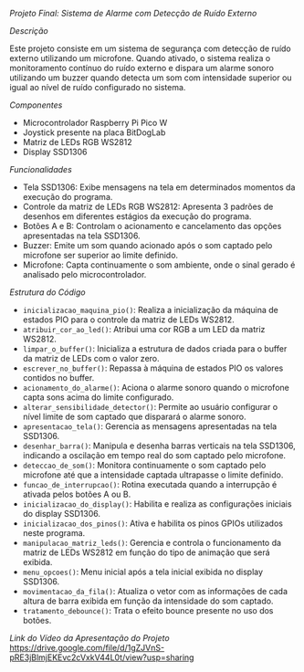 *Projeto Final: Sistema de Alarme com Detecção de Ruído Externo*

*Descrição*

Este projeto consiste em um sistema de segurança com detecção de ruído externo utilizando um microfone. Quando ativado, o sistema realiza o monitoramento contínuo do ruído externo e dispara um alarme sonoro utilizando um buzzer quando detecta um som com intensidade superior ou igual ao nível de ruído configurado no sistema.

*Componentes*
- Microcontrolador Raspberry Pi Pico W
- Joystick presente na placa BitDogLab
- Matriz de LEDs RGB WS2812
- Display SSD1306

*Funcionalidades*
- Tela SSD1306: Exibe mensagens na tela em determinados momentos da execução do programa.
- Controle da matriz de LEDs RGB WS2812: Apresenta 3 padrões de desenhos em diferentes estágios da execução do programa.
- Botões A e B: Controlam o acionamento e cancelamento das opções apresentadas na tela SSD1306.
- Buzzer: Emite um som quando acionado após o som captado pelo microfone ser superior ao limite definido.
- Microfone: Capta continuamente o som ambiente, onde o sinal gerado é analisado pelo microcontrolador.

*Estrutura do Código*
- `inicializacao_maquina_pio()`: Realiza a inicialização da máquina de estados PIO para o controle da matriz de LEDs WS2812.
- `atribuir_cor_ao_led()`: Atribui uma cor RGB a um LED da matriz WS2812.
- `limpar_o_buffer()`: Inicializa a estrutura de dados criada para o buffer da matriz de LEDs com o valor zero.
- `escrever_no_buffer()`: Repassa à máquina de estados PIO os valores contidos no buffer.
- `acionamento_do_alarme()`: Aciona o alarme sonoro quando o microfone capta sons acima do limite configurado.
- `alterar_sensibilidade_detector()`: Permite ao usuário configurar o nível limite de som captado que disparará o alarme sonoro.
- `apresentacao_tela()`: Gerencia as mensagens apresentadas na tela SSD1306.
- `desenhar_barra()`: Manipula e desenha barras verticais na tela SSD1306, indicando a oscilação em tempo real do som captado pelo microfone.
- `deteccao_de_som()`: Monitora continuamente o som captado pelo microfone até que a intensidade captada ultrapasse o limite definido.
- `funcao_de_interrupcao()`: Rotina executada quando a interrupção é ativada pelos botões A ou B.
- `inicializacao_do_display()`: Habilita e realiza as configurações iniciais do display SSD1306.
- `inicializacao_dos_pinos()`: Ativa e habilita os pinos GPIOs utilizados neste programa.
- `manipulacao_matriz_leds()`: Gerencia e controla o funcionamento da matriz de LEDs WS2812 em função do tipo de animação que será exibida.
- `menu_opcoes()`: Menu inicial após a tela inicial exibida no display SSD1306.
- `movimentacao_da_fila()`: Atualiza o vetor com as informações de cada altura de barra exibida em função da intensidade do som captado.
- `tratamento_debounce()`: Trata o efeito bounce presente no uso dos botões.

*Link do Vídeo da Apresentação do Projeto*
https://drive.google.com/file/d/1gZJVnS-pRE3jBlmjEKEvc2cVxkV44L0t/view?usp=sharing
